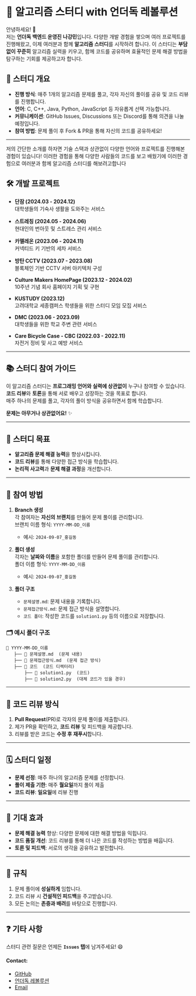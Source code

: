 # 🚀 알고리즘 스터디 with 언더독 레볼루션

안녕하세요! 👋  
저는 **언더독 백엔드 운영진 나강민**입니다. 다양한 개발 경험을 쌓으며 여러 프로젝트를 진행해왔고, 이제 여러분과 함께 **알고리즘 스터디**를 시작하려 합니다. 
이 스터디는 **부담 없이 꾸준히** 알고리즘 실력을 키우고, 함께 코드를 공유하며 효율적인 문제 해결 방법을 탐구하는 기회를 제공하고자 합니다.

## 📌 스터디 개요

- **진행 방식**: 매주 1개의 알고리즘 문제를 풀고, 각자 자신의 풀이를 공유 및 코드 리뷰를 진행합니다.
- **언어**: C, C++, Java, Python, JavaScript 등 자유롭게 선택 가능합니다.
- **커뮤니케이션**: GitHub Issues, Discussions 또는 Discord를 통해 의견을 나눌 예정입니다.
- **참여 방법**: 문제 풀이 후 Fork & PR을 통해 자신의 코드를 공유하세요!

---
저의 간단한 소개를 하자면 기술 스택과 상관없이 다양한 언어와 프로젝트를 진행해본 경험이 있습니다!
이러한 경험을 통해 다양한 사람들의 코드를 보고 배웠기에 이러한 경험으로 여러분과 함께 알고리즘 스터디를 해보려고합니다

## 🛠 개발 프로젝트

- **단잠 (2024.03 - 2024.12)**  
  대학생들의 기숙사 생활을 도와주는 서비스

- **스트레칭 (2024.05 - 2024.06)**  
  현대인의 번아웃 및 스트레스 관리 서비스

- **카멜레온 (2023.06 - 2024.11)**  
  커넥티드 키 기반의 세차 서비스  

- **방탄 CCTV (2023.07 - 2023.08)**  
  블록체인 기반 CCTV 서버 아키텍처 구성

- **Culture Makers HomePage (2023.12 - 2024.02)**  
  10주년 기념 회사 홈페이지 기획 및 구현

- **KUSTUDY (2023.12)**  
  고려대학교 세종캠퍼스 학생들을 위한 스터디 모임 모집 서비스

- **DMC (2023.06 - 2023.09)**  
  대학생들을 위한 학교 주변 관련 서비스

- **Care Bicycle Case - CBC (2022.03 - 2022.11)**  
  자전거 정비 및 사고 예방 서비스

---

## 📚 스터디 참여 가이드

이 알고리즘 스터디는 **프로그래밍 언어와 실력에 상관없이** 누구나 참여할 수 있습니다. **코드 리뷰**와 **토론**을 통해 서로 배우고 성장하는 것을 목표로 합니다.  
매주 하나의 문제를 풀고, 각자의 풀이 방식을 공유하면서 함께 학습합니다.

**문제는 아무거나 상관없어요!** ✨

---

## 🎯 스터디 목표

- **알고리즘 문제 해결 능력**을 향상시킵니다.
- **코드 리뷰**를 통해 다양한 접근 방식을 학습합니다.
- **논리적 사고력**과 **문제 해결 과정**을 개선합니다.

---

## 📝 참여 방법

1. **Branch 생성**  
   각 참여자는 **자신의 브랜치**를 만들어 문제 풀이를 관리합니다.  
   브랜치 이름 형식: `YYYY-MM-DD_이름`
   - 예시: `2024-09-07_홍길동`

2. **폴더 생성**  
   각자는 **날짜와 이름**을 포함한 폴더를 만들어 문제 풀이를 관리합니다.  
   폴더 이름 형식: `YYYY-MM-DD_이름`
   - 예시: `2024-09-07_홍길동`

3. **폴더 구조**
   - `문제설명.md`: 문제 내용을 기록합니다.
   - `문제접근방식.md`: 문제 접근 방식을 설명합니다.
   - `코드 폴더`: 작성한 코드를 `solution1.py` 등의 이름으로 저장합니다.

### 🗂 예시 폴더 구조

```
📂 YYYY-MM-DD_이름
   ├── 📄 문제설명.md  (문제 내용)
   ├── 📄 문제접근방식.md  (문제 접근 방식)
   ├── 📂 코드  (코드 디렉터리)
       ├── 📄 solution1.py  (코드)
       ├── 📄 solution2.py  (대체 코드가 있을 경우)
```

---

## 🔄 코드 리뷰 방식

1. **Pull Request**(PR)로 각자의 문제 풀이를 제출합니다.
2. 제가 PR을 확인하고, **코드 리뷰** 및 피드백을 제공합니다.
3. 리뷰를 받은 코드는 **수정 후 재푸시**합니다.

---

## 🗓 스터디 일정

- **문제 선정**: 매주 하나의 알고리즘 문제를 선정합니다.
- **풀이 제출 기한**: 매주 **월요일**까지 풀이 제출
- **코드 리뷰**: **일요일**에 리뷰 진행

---

## 🎉 기대 효과

- **문제 해결 능력** 향상: 다양한 문제에 대한 해결 방법을 익힙니다.
- **코드 품질 개선**: 코드 리뷰를 통해 더 나은 코드를 작성하는 방법을 배웁니다.
- **토론 및 피드백**: 서로의 생각을 공유하고 발전합니다.

---

## 📜 규칙

1. 문제 풀이에 **성실하게** 임합니다.
2. 코드 리뷰 시 **건설적인 피드백**을 주고받습니다.
3. 모든 논의는 **존중과 배려**를 바탕으로 진행합니다.

---

## ❓ 기타 사항

스터디 관련 질문은 언제든 **`Issues` 탭**에 남겨주세요! 😄

#### Contact:
- [GitHub](https://github.com/kangminna)
- [언더독 레볼루션](https://udr.oopy.io/)
- [Email](mailto:kangminna@example.com)


